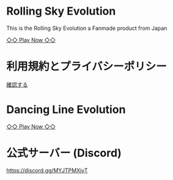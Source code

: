 <meta http-equiv="content-language" content="ja">
<meta name="robots" content="noindex">

# Rolling Sky Evolution
<p>This is the Rolling Sky Evolution a Fanmade product from Japan</p>

[◇◇ Play Now ◇◇](https://Figseu-Technology.github.io/RollingSkyEvolution/index.html)

# 利用規約とプライバシーポリシー

[確認する](https://figseu-technology.github.io/RollingSkyEvolution/RCN_6N7eGCtczZLUxhJAud24RSH4D6QCdbTJpM9nYpFtQetriKYnka.html)

# Dancing Line Evolution

[◇◇ Play Now ◇◇](https://figseu-technology.github.io/RollingSkyEvolution/Dancing%20Line/)

# 公式サーバー (Discord)

https://discord.gg/MYJTPMXjvT
